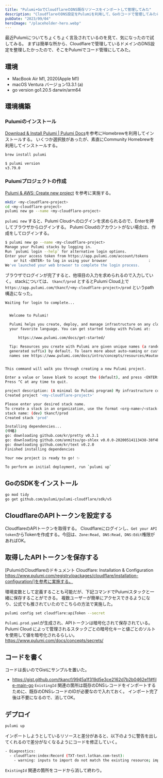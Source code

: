 ```yaml
---
title: "Pulumi+GoでCloudflareのDNS既存リソースをインポートして管理してみた"
description: "CloudflareのDNS設定をPulumiを利用して、Goのコードで管理してみたのでメモ。既存リソースのインポートも試した。"
pubDate: "2023/09/04"
heroImage: "/placeholder-hero.webp"
---
```


最近Pulumiについてちょくちょく言及されているのを見て、気になったので試してみる。
まずは簡単な所から、Cloudflareで管理しているドメインのDNS設定を整理したかったので、そこをPulumiでコード管理にしてみた。

## 環境

- MacBook Air M1, 2020(Apple M1)
- macOS Ventura バージョン13.3.1 (a)
- go version go1.20.5 darwin/arm64

## 環境構築

### Pulumiのインストール

[Download & Install Pulumi | Pulumi Docs](https://www.pulumi.com/docs/install/)を参考にHomebrewを利用してインストールする。
いくつか選択肢があったが、素直にCommunity Homebrewを利用してインストールする。

```sh
brew install pulumi
```

```sh
$ pulumi version
v3.79.0
```

### Pulumiプロジェクトの作成

[Pulumi & AWS: Create new project](https://www.pulumi.com/docs/clouds/aws/get-started/create-project/) を参考に実施する。

```sh
mkdir <my-cloudflare-project>
cd <my-cloudflare-project>
pulumi new go --name <my-cloudflare-project>
```

`pulumi new` すると、Pulumi Cloudへのログインを求められるので、Enterを押してブラウザからログインする。
Pulumi Cloudのアカウントがない場合は、作成をしてログインする。

```sh
$ pulumi new go --name <my-cloudflare-project>
Manage your Pulumi stacks by logging in.
Run `pulumi login --help` for alternative login options.
Enter your access token from https://app.pulumi.com/account/tokens
    or hit <ENTER> to log in using your browser                   :
We've launched your web browser to complete the login process.
```

ブラウザでログインが完了すると、他項目の入力を求められるので入力していく。
stackについては、  `tkancf/prod` とするとPulumi Cloud上で `https://app.pulumi.com/tkancf/<my-cloudflare-project>/prod` というpath構造になった。

```sh
Waiting for login to complete...


  Welcome to Pulumi!

  Pulumi helps you create, deploy, and manage infrastructure on any cloud using
  your favorite language. You can get started today with Pulumi at:

      https://www.pulumi.com/docs/get-started/

  Tip: Resources you create with Pulumi are given unique names (a randomly
  generated suffix) by default. To learn more about auto-naming or customizing resource
  names see https://www.pulumi.com/docs/intro/concepts/resources/#autonaming.


This command will walk you through creating a new Pulumi project.

Enter a value or leave blank to accept the (default), and press <ENTER>.
Press ^C at any time to quit.

project description: (A minimal Go Pulumi program) My infrastructure code
Created project '<my-cloudflare-project>'

Please enter your desired stack name.
To create a stack in an organization, use the format <org-name>/<stack-name> (e.g. `acmecorp/dev`).
stack name: (dev) tkancf/prod
Created stack 'prod'

Installing dependencies...
(中略)
go: downloading github.com/kr/pretty v0.3.1
go: downloading github.com/anmitsu/go-shlex v0.0.0-20200514113438-38f4b401e2be
go: downloading github.com/kr/text v0.2.0
Finished installing dependencies

Your new project is ready to go! ✨

To perform an initial deployment, run `pulumi up`
```

## GoのSDKをインストール

```sh
go mod tidy
go get github.com/pulumi/pulumi-cloudflare/sdk/v5
```

## CloudflareのAPIトークンを設定する

CloudflareのAPIトークンを取得する。
Cloudflareにログインし、`Get your API token`からTokenを作成する。今回は、`Zone:Read, DNS:Read, DNS:Edit`権限があればOK。

## 取得したAPIトークンを保存する

[PulumiのCloudflareのドキュメント Cloudflare: Installation & Configuration https://www.pulumi.com/registry/packages/cloudflare/installation-configuration/]を参考に実施する。

環境変数として定義することも可能だが、下記コマンドでPulumiスタックと一緒に保存することができる。
複数ユーザーが簡単にアクセスできるようになり、公式でも推されていたのでこちらの方法で実施した。

```sh
pulumi config set cloudflare:apiToken --secret
```

`Pulumi.prod.yaml`が生成され、APIトークンは暗号化されて保存されている。
Pulumi Cloud によって管理されるスタックごとの暗号化キーと値ごとのソルトを使用して値を暗号化されるらしい。
<https://www.pulumi.com/docs/concepts/secrets/>

## コードを書く

コードは長いのでGistにサンプルを置いた。

- <https://gist.github.com/tkancf/9945a1f319d5e3ce2162d7b2b0462e11#file-main-go>
`ExistingId` 関連の箇所は既存のDNSレコードをインポートするために、既存のDNSレコードのIDが必要なので入れておく。
インポート完了後は不要になるので、消してOK。

## デプロイ

```sh
pulumi up
```

インポートしようとしているリソースと差分があると、以下のように警告を出してくれるので差分がなくなるようにコードを修正していく。

```sh
- Diagnostics:
  - cloudflare:index:Record (TXT-test.lotkan.com-test):
    - warning: inputs to import do not match the existing resource; importing this resource will fail
```

`ExistingId` 関連の箇所をコードから消して終わり。
